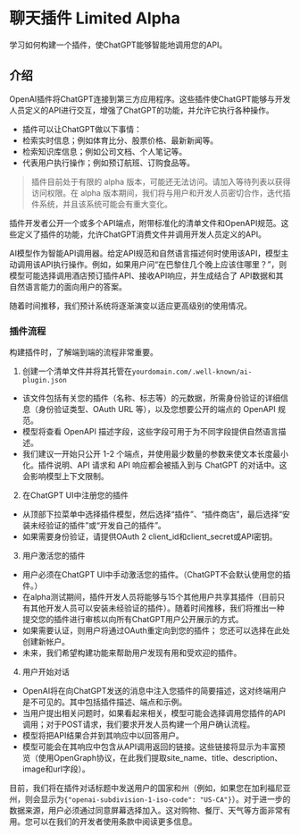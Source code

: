 # 聊天插件 Limited Alpha

学习如何构建一个插件，使ChatGPT能够智能地调用您的API。

## 介绍

OpenAI插件将ChatGPT连接到第三方应用程序。这些插件使ChatGPT能够与开发人员定义的API进行交互，增强了ChatGPT的功能，并允许它执行各种操作。

- 插件可以让ChatGPT做以下事情：
- 检索实时信息；例如体育比分、股票价格、最新新闻等。
- 检索知识库信息；例如公司文档、个人笔记等。
- 代表用户执行操作；例如预订航班、订购食品等。

>插件目前处于有限的 alpha 版本，可能还无法访问。请加入等待列表以获得访问权限。在 alpha 版本期间，我们将与用户和开发人员密切合作，迭代插件系统，并且该系统可能会有重大变化。

插件开发者公开一个或多个API端点，附带标准化的清单文件和OpenAPI规范。这些定义了插件的功能，允许ChatGPT消费文件并调用开发人员定义的API。

AI模型作为智能API调用器。给定API规范和自然语言描述何时使用该API，模型主动调用该API执行操作。例如，如果用户问“在巴黎住几个晚上应该住哪里？”，则模型可能选择调用酒店预订插件API、接收API响应，并生成结合了 API数据和其自然语言能力的面向用户的答案。

随着时间推移，我们预计系统将逐渐演变以适应更高级别的使用情况。

### 插件流程

构建插件时，了解端到端的流程非常重要。

1. 创建一个清单文件并将其托管在`yourdomain.com/.well-known/ai-plugin.json`

- 该文件包括有关您的插件（名称、标志等）的元数据，所需身份验证的详细信息（身份验证类型、OAuth URL 等），以及您想要公开的端点的 OpenAPI 规范。
- 模型将查看 OpenAPI 描述字段，这些字段可用于为不同字段提供自然语言描述。
- 我们建议一开始只公开 1-2 个端点，并使用最少数量的参数来使文本长度最小化。插件说明、API 请求和 API 响应都会被插入到与 ChatGPT 的对话中。这会影响模型上下文限制。

2. 在ChatGPT UI中注册您的插件

- 从顶部下拉菜单中选择插件模型，然后选择“插件”、“插件商店”，最后选择“安装未经验证的插件”或“开发自己的插件”。
- 如果需要身份验证，请提供OAuth 2 client_id和client_secret或API密钥。

3. 用户激活您的插件

- 用户必须在ChatGPT UI中手动激活您的插件。（ChatGPT不会默认使用您的插件。）
- 在alpha测试期间，插件开发人员将能够与15个其他用户共享其插件（目前只有其他开发人员可以安装未经验证的插件）。随着时间推移，我们将推出一种提交您的插件进行审核以向所有ChatGPT用户公开展示的方式。
- 如果需要认证，则用户将通过OAuth重定向到您的插件； 您还可以选择在此处创建新帐户。
- 未来，我们希望构建功能来帮助用户发现有用和受欢迎的插件。

4. 用户开始对话

- OpenAI将在向ChatGPT发送的消息中注入您插件的简要描述，这对终端用户是不可见的。其中包括插件描述、端点和示例。
- 当用户提出相关问题时，如果看起来相关，模型可能会选择调用您插件的API调用；对于POST请求，我们要求开发人员构建一个用户确认流程。
- 模型将把API结果合并到其响应中以回答用户。
- 模型可能会在其响应中包含从API调用返回的链接。这些链接将显示为丰富预览（使用OpenGraph协议，在此我们提取site_name、title、description、image和url字段）。

目前，我们将在插件对话标题中发送用户的国家和州（例如，如果您在加利福尼亚州，则会显示为`{"openai-subdivision-1-iso-code": "US-CA"}`）。对于进一步的数据来源，用户必须通过同意屏幕选择加入。这对购物、餐厅、天气等方面非常有用。您可以在我们的开发者使用条款中阅读更多信息。


